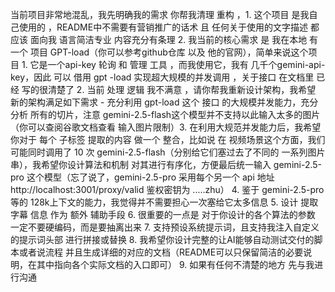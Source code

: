 当前项目非常地混乱，我先明确我的需求 你帮我清理 重构 ，1.  这个项目 是我自己使用的 ，README中不需要有营销推广的话术 且 任何关于使用的文字描述 都应该 面向我 语言简洁专业 内容充分有条理 2. 我当前的核心需求 是  我在本地 有一个 项目  GPT-load（你可以参考github仓库 以及 他的官网），简单来说这个项目 1.  它是一个api-key 轮询 和 管理 工具 ，而我使用它，我有 几千个gemini-api-key，因此 可以 借用 gpt -load 实现超大规模的并发调用 ，关于接口 在文档里 已经 写的很清楚了 2. 当前 处理 逻辑 我不满意 ，请你帮我重新设计架构，我希望 新的架构满足如下需求 - 充分利用 gpt-load 这个 接口 的大规模并发能力，充分分析 所有的切片，注意 gemini-2.5-flash这个模型并不支持以此输入太多的图片（你可以查阅谷歌文档查看 输入图片限制）3. 在利用大规范并发能力后，我希望 你对于 每个 子标签 提取的内容 做一个 整合，比如说 在 视频场景这个方面，我们可能同时调用了 10 次 gemini-2.5-flash（分别给它们塞过去了不同的 一系列图片串），我希望你设计算法和机制 对其进行有序化，方便最后统一输入 gemini-2.5-pro 这个模型（忘了说了，gemini-2.5-pro 采用每个另一个 api 地址 http://localhost:3001/proxy/valid  鉴权密钥为 .....zhu） 4. 鉴于 gemini-2.5-pro 等的 128k上下文的能力，我觉得并不需要担心一次塞给它太多信息 5. 设计 提取 字幕 信息 作为 额外 辅助手段  6. 很重要的一点是 对于你设计的各个算法的参数 一定不要硬编码，而是要抽离出来 7. 支持预设系统提示词，且支持我注入自定义的提示词头部 进行拼接或替换 8. 我希望你设计完整的让AI能够自动测试交付的脚本或者说流程 并且生成详细的对应的文档（README可以只保留简洁的必要说明，在其中指向各个实际文档的入口即可） 9. 如果有任何不清楚的地方 先与我进行沟通